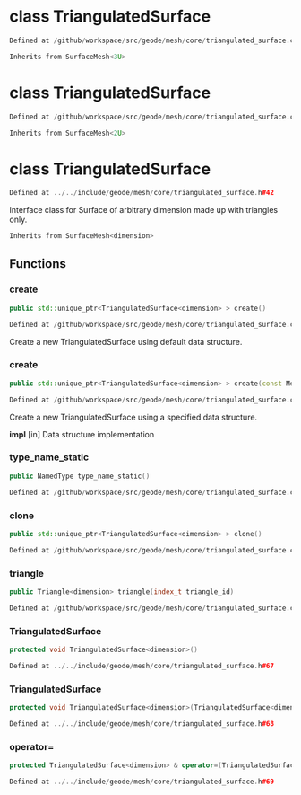 # class TriangulatedSurface

```cpp
Defined at /github/workspace/src/geode/mesh/core/triangulated_surface.cpp#92
```

```cpp
Inherits from SurfaceMesh<3U>
```



# class TriangulatedSurface

```cpp
Defined at /github/workspace/src/geode/mesh/core/triangulated_surface.cpp#91
```

```cpp
Inherits from SurfaceMesh<2U>
```



# class TriangulatedSurface

```cpp
Defined at ../../include/geode/mesh/core/triangulated_surface.h#42
```

 Interface class for Surface of arbitrary dimension made up with triangles only.



```cpp
Inherits from SurfaceMesh<dimension>
```



## Functions

### create

```cpp
public std::unique_ptr<TriangulatedSurface<dimension> > create()
```

```cpp
Defined at /github/workspace/src/geode/mesh/core/triangulated_surface.cpp#35
```

 Create a new TriangulatedSurface using default data structure.

### create

```cpp
public std::unique_ptr<TriangulatedSurface<dimension> > create(const MeshImpl & impl)
```

```cpp
Defined at /github/workspace/src/geode/mesh/core/triangulated_surface.cpp#44
```

 Create a new TriangulatedSurface using a specified data structure.

**impl** [in] Data structure implementation

### type_name_static

```cpp
public NamedType type_name_static()
```

```cpp
Defined at /github/workspace/src/geode/mesh/core/triangulated_surface.cpp#52
```

### clone

```cpp
public std::unique_ptr<TriangulatedSurface<dimension> > clone()
```

```cpp
Defined at /github/workspace/src/geode/mesh/core/triangulated_surface.cpp#59
```

### triangle

```cpp
public Triangle<dimension> triangle(index_t triangle_id)
```

```cpp
Defined at /github/workspace/src/geode/mesh/core/triangulated_surface.cpp#70
```

### TriangulatedSurface

```cpp
protected void TriangulatedSurface<dimension>()
```

```cpp
Defined at ../../include/geode/mesh/core/triangulated_surface.h#67
```

### TriangulatedSurface

```cpp
protected void TriangulatedSurface<dimension>(TriangulatedSurface<dimension> && other)
```

```cpp
Defined at ../../include/geode/mesh/core/triangulated_surface.h#68
```

### operator=

```cpp
protected TriangulatedSurface<dimension> & operator=(TriangulatedSurface<dimension> && other)
```

```cpp
Defined at ../../include/geode/mesh/core/triangulated_surface.h#69
```



